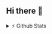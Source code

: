 ## Hi there 👋

<details>
  <summary>⚡ Github Stats</summary>

  <img align="left" alt="codeSTACKr's Github Stats" src="test-aichatteam.vercel.app/api?username=codeSTACKr&show_icons=true&hide_border=true" />

</details>

<!--
**Alex793x/Alex793x** is a ✨ _special_ ✨ repository because its `README.md` (this file) appears on your GitHub profile.

Here are some ideas to get you started:



- 🔭 I’m currently working on ...
- 🌱 I’m currently learning ...
- 👯 I’m looking to collaborate on ...
- 🤔 I’m looking for help with ...
- 💬 Ask me about ...
- 📫 How to reach me: ...
- 😄 Pronouns: ...
- ⚡ Fun fact: ...
-->
